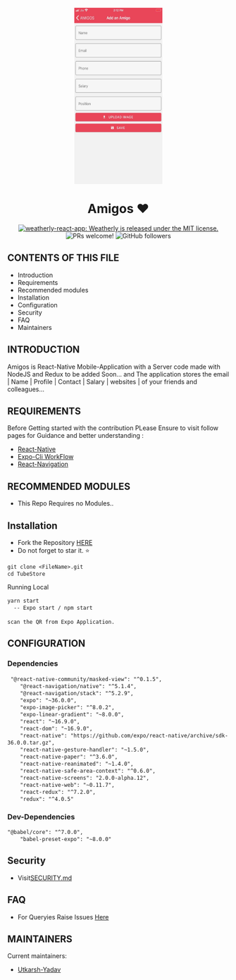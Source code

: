 <p align="center">
  <a>
  <img align="center" src="https://github.com/Uyadav207/Amigos/blob/master/assets/screen.jpeg" height="400" width="200"/>  
  </a>
</p>
<h1 align="center">
  Amigos ❤
</h1>

<p align="center">
  <a href="https://github.com/Uyadav207/weatherly/blob/master/LICENSE">
    <img src="https://img.shields.io/badge/license-MIT-blue.svg" alt="weatherly-react-app: Weatherly is released under the MIT license." />
  </a>
  <img src="https://img.shields.io/badge/PRs-welcome-brightgreen.svg" alt="PRs welcome!" />
  <img alt="GitHub followers" src="https://img.shields.io/github/followers/Uyadav207?label=Follow&style=social">
</p>

CONTENTS OF THIS FILE
---------------------

 * Introduction
 * Requirements
 * Recommended modules
 * Installation
 * Configuration
 * Security
 * FAQ
 * Maintainers
 
INTRODUCTION
------------

Amigos is React-Native Mobile-Application with a Server code made with NodeJS and Redux to be added Soon... and The application stores the email | Name | Profile | Contact | Salary | websites | of your friends and colleagues...  
   
REQUIREMENTS
------------
Before Getting started with the contribution PLease Ensure to visit follow pages for Guidance and better understanding :

- [React-Native](https://reactnative.dev/)
- [Expo-Cli WorkFlow](https://docs.expo.io/workflow/expo-cli/)
- [React-Navigation](https://reactnavigation.org/docs/getting-started) 

RECOMMENDED MODULES
-------------------

 * This Repo Requires no Modules..
   
Installation
------------

- Fork the Repository [HERE](https://github.com/Uyadav207/TubeStore)
- Do not forget to star it. ⭐

```
git clone <FileName>.git 
cd TubeStore
```
Running Local

```
yarn start
  -- Expo start / npm start

scan the QR from Expo Application.
```
   
CONFIGURATION
-------------
### Dependencies

```
 "@react-native-community/masked-view": "^0.1.5",
    "@react-navigation/native": "^5.1.4",
    "@react-navigation/stack": "^5.2.9",
    "expo": "~36.0.0",
    "expo-image-picker": "^8.0.2",
    "expo-linear-gradient": "~8.0.0",
    "react": "~16.9.0",
    "react-dom": "~16.9.0",
    "react-native": "https://github.com/expo/react-native/archive/sdk-36.0.0.tar.gz",
    "react-native-gesture-handler": "~1.5.0",
    "react-native-paper": "^3.6.0",
    "react-native-reanimated": "~1.4.0",
    "react-native-safe-area-context": "^0.6.0",
    "react-native-screens": "2.0.0-alpha.12",
    "react-native-web": "~0.11.7",
    "react-redux": "^7.2.0",
    "redux": "^4.0.5"
```
### Dev-Dependencies

```
"@babel/core": "^7.0.0",
    "babel-preset-expo": "~8.0.0"
```

Security
---------

- Visit[SECURITY.md](https://github.com/Uyadav207/Amigos/blob/master/SECURITY.md)

FAQ
---

- For Queryies Raise Issues [Here](https://github.com/Uyadav207/Amigos/issues)
   
   
MAINTAINERS
-----------

Current maintainers:
 * [Utkarsh-Yadav](https://github.com/Uyadav207)
